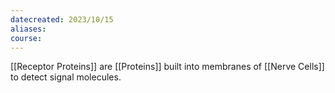 ```yaml
---
datecreated: 2023/10/15
aliases: 
course:
---
```

[[Receptor Proteins]] are [[Proteins]] built into membranes of [[Nerve Cells]] to detect signal molecules.